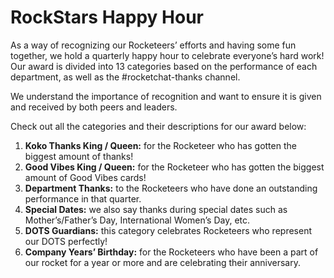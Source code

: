 # RockStars Happy Hour

As a way of recognizing our Rocketeers’ efforts and having some fun together, we hold a quarterly happy hour to celebrate everyone’s hard work! Our award is divided into 13 categories based on the performance of each department, as well as the #rocketchat-thanks channel.

We understand the importance of recognition and want to ensure it is given and received by both peers and leaders.

Check out all the categories and their descriptions for our award below:

1. **Koko Thanks King / Queen:** for the Rocketeer who has gotten the biggest amount of thanks!
2. **Good Vibes King / Queen:** for the Rocketeer who has gotten the biggest amount of Good Vibes cards!
3. **Department Thanks:** to the Rocketeers who have done an outstanding performance in that quarter.
4. **Special Dates:** we also say thanks during special dates such as Mother’s/Father’s Day, International Women’s Day, etc.
5. **DOTS Guardians:** this category celebrates Rocketeers who represent our DOTS perfectly!
6. **Company Years’ Birthday:** for the Rocketeers who have been a part of our rocket for a year or more and are celebrating their anniversary.
